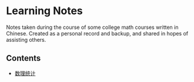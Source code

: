 # Learning Notes

Notes taken during the course of some college math courses written in Chinese. Created as a personal record and backup, and shared in hopes of assisting others.

## Contents

- [数理统计](PDF/mathematical_statistics.pdf)

